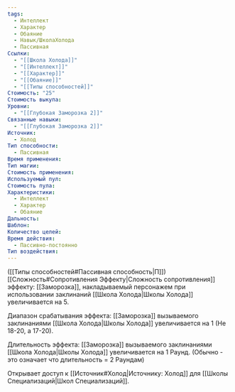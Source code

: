 ```yaml
---
tags:
  - Интеллект
  - Характер
  - Обаяние
  - Навык/ШколаХолода
  - Пассивная
Ссылки:
  - "[[Школа Холода]]"
  - "[[Интеллект]]"
  - "[[Характер]]"
  - "[[Обаяние]]"
  - "[[Типы способностей]]"
Стоимость: "25"
Стоимость выкупа: 
Уровни:
  - "[[Глубокая Заморозка 2]]"
Связанные навыки:
  - "[[Глубокая Заморозка 2]]"
Источник:
  - Холод
Тип способности:
  - Пассивная
Время применения: 
Тип магии: 
Стоимость применения: 
Используемый пул: 
Стоимость пула: 
Характеристики:
  - Интеллект
  - Характер
  - Обаяние
Дальность: 
Шаблон: 
Количество целей: 
Время действия:
  - Пассивно-постоянно
Тип воздействия:
---
```

([[Типы способностей#Пассивная способность|П]]) [[Сложность#Cопротивления Эффекту|Сложность сопротивления]] эффекту: [[Заморозка]], накладываемый персонажем при использовании заклинаний [[Школа Холода|Школы Холода]] увеличивается на 5.

Диапазон срабатывания эффекта: [[Заморозка]] вызываемого заклинаниями [[Школа Холода|Школы Холода]]  увеличивается на 1 (Не 18-20, а 17-20).

Длительность эффекта: [[Заморозка]] вызываемого заклинаниями [[Школа Холода|Школы Холода]]  увеличивается на 1 Раунд. (Обычно - это означает что длительность = 2 Раундам)

Открывает доступ к [[Источник#Холод|Источнику: Холод]] для [[Школы Специализаций|Школ Специализаций]]. 